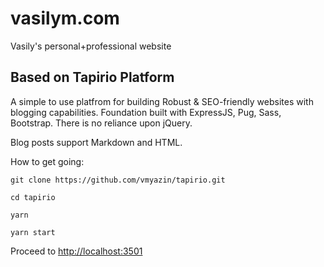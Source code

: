 # vasilym.com

Vasily's personal+professional website

## Based on Tapirio Platform

A simple to use platfrom for building Robust & SEO-friendly websites with blogging capabilities. Foundation built with ExpressJS, Pug, Sass, Bootstrap. There is no reliance upon jQuery.

Blog posts support Markdown and HTML.

How to get going:

`git clone https://github.com/vmyazin/tapirio.git`

`cd tapirio`

`yarn`

`yarn start`

Proceed to [http://localhost:3501](http://localhost:3501)
